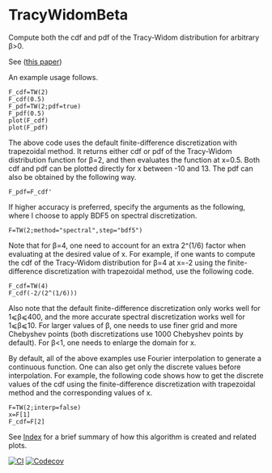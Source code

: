 # TracyWidomBeta
Compute both the cdf and pdf of the Tracy-Widom distribution for arbitrary β>0.

See ([this paper](https://arxiv.org/abs/2304.04951))

An example usage follows.
```
F_cdf=TW(2)
F_cdf(0.5)
F_pdf=TW(2;pdf=true)
F_pdf(0.5)
plot(F_cdf)
plot(F_pdf)
```
The above code uses the default finite-difference discretization with trapezoidal method. It returns either cdf or pdf of the Tracy-Widom distribution function for β=2, and then evaluates the function at x=0.5. Both cdf and pdf can be plotted directly for x between -10 and 13. The pdf can also be obtained by the following way.
```
F_pdf=F_cdf'
```
If higher accuracy is preferred, specify the arguments as the following, where I choose to apply BDF5 on spectral discretization.
```
F=TW(2;method="spectral",step="bdf5")
```
Note that for β=4, one need to account for an extra 2^(1/6) factor when evaluating at the desired value of x. For example, if one wants to compute the cdf of the Tracy-Widom distribution for β=4 at x=-2 using the finite-difference discretization with trapezoidal method, use the following code.
```
F_cdf=TW(4)
F_cdf(-2/(2^(1/6)))
```
Also note that the default finite-difference discretization only works well for 1⩽β⩽400, and the more accurate spectral discretization works well for 1⩽β⩽10. For larger values of β, one needs to use finer grid and more Chebyshev points (both discretizations use 1000 Chebyshev points by default). For β<1, one needs to enlarge the domain for x.

By default, all of the above examples use Fourier interpolation to generate a continuous function. One can also get only the discrete values before interpolation. For example, the following code shows how to get the discrete values of the cdf using the finite-difference discretization with trapezoidal method and the corresponding values of x.
```
F=TW(2;interp=false)
x=F[1]
F_cdf=F[2]
```

See [Index](https://github.com/Yiting687691/TracyWidomBeta.jl/blob/main/notebook/Index.ipynb) for a brief summary of how this algorithm is created and related plots.


[![CI](https://github.com/Yiting687691/TracyWidomBeta.jl/actions/workflows/CI.yml/badge.svg)](https://github.com/Yiting687691/TracyWidomBeta.jl/actions)
[![Codecov](https://codecov.io/gh/Yiting687691/TracyWidomBeta.jl/branch/master/graph/badge.svg)](https://codecov.io/gh/Yiting687691/TracyWidomBeta.jl)
